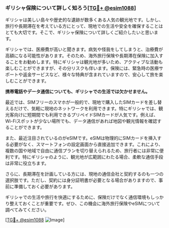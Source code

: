 ### ギリシャ保険について詳しく知ろう[[TG💪+ @esim1088](https://t.me/s/esim1088)]

ギリシャは美しい島々や歴史的な遺跡が数多くある人気の観光地です。しかし、旅行や長期滞在を考えている方にとって、現地での生活や安全を確保することはとても大切です。そこで、ギリシャ保険について詳しくご紹介したいと思います。

ギリシャでは、医療費が高いと聞きます。病気や怪我をしてしまうと、治療費が高額になる可能性があります。そのため、海外旅行保険や長期滞在保険に加入することをお勧めします。特にギリシャは観光地が多いため、アクティブな活動も楽しむことができますが、その分リスクも伴います。保険には、緊急時の医療サポートや返金サービスなど、様々な特典が含まれていますので、安心して旅を楽しむことができます。

**携帯電話やデータ通信についても、ギリシャでの生活では欠かせません。**

最近では、SIMフリーのスマホが一般的で、現地で購入したSIMカードを差し替えるだけで、気軽に現地のネットワークを利用できます。特にギリシャでは、観光客向けに短期間でも利用できるプリペイドSIMカードが人気です。例えば、Wi-Fiスポットが少ない場所でも、データ通信があれば地図や観光情報を確認することができます。

また、最近注目されているのがeSIMです。eSIMは物理的にSIMカードを挿入する必要がなく、スマートフォンの設定画面から直接追加できます。これにより、複数の国や地域で自由に通信プランを切り替えられるため、旅行者には非常に便利です。特にギリシャのように、観光地が広範囲にわたる場合、柔軟な通信手段は非常に役立ちます。

さらに、長期滞在を計画している方には、現地の通信会社と契約するのも一つの選択肢です。ただし、契約には身分証明書が必要となる場合がありますので、事前に準備しておく必要があります。

ギリシャでの生活や旅行を快適にするために、保険だけでなく通信環境もしっかり整えておくことが重要です。ぜひ、この機会に海外旅行保険やeSIMについて調べてみてください。

[[TG💪+ @esim1088](https://t.me/s/esim1088) ![Image](https://i.postimg.cc/Y0z9fWf4/image.png)]